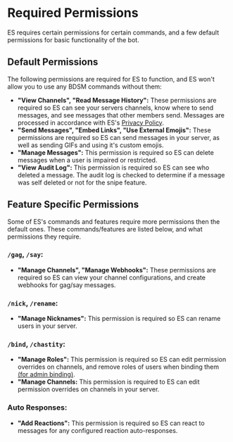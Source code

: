 # Required Permissions
ES requires certain permissions for certain commands, and a few default permissions for basic functionality of the bot.


## Default Permissions
The following permissions are required for ES to function, and ES won't allow you to use any BDSM commands without them:

- **"View Channels", "Read Message History":**
These permissions are required so ES can see your servers channels, know where to send messages, and see messages that other members send.
Messages are processed in accordance with ES's [Privacy Policy](/legal/privacy).
- **"Send Messages", "Embed Links", "Use External Emojis":**
These permissions are required so ES can send messages in your server, as well as sending GIFs and using it's custom emojis.
- **"Manage Messages":** This permission is required so ES can delete messages when a user is impaired or restricted.
- **"View Audit Log":** This permission is required so ES can see who deleted a message.
The audit log is checked to determine if a message was self deleted or not for the snipe feature.


## Feature Specific Permissions
Some of ES's commands and features require more permissions then the default ones.
These commands/features are listed below, and what permissions they require.

### `/gag`, `/say`:
- **"Manage Channels", "Manage Webhooks":**
These permissions are required so ES can view your channel configurations, and create webhooks for gag/say messages.

### `/nick`, `/rename`:
- **"Manage Nicknames":** This permission is required so ES can rename users in your server.

### `/bind`, `/chastity`:
- **"Manage Roles":** This permission is required so ES can edit permission overrides on channels,
and remove roles of users when binding them [(for admin binding)](/server/general#toggling-admin-binding).
- **"Manage Channels:** This permission is required to ES can edit permission overrides on channels in your server.

### Auto Responses:
- **"Add Reactions":** This permission is required so ES can react to messages for any configured reaction auto-responses.
